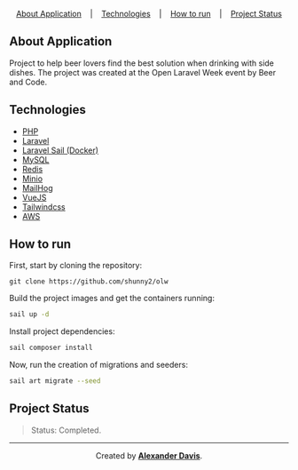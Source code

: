 <p align="center">
<a href="#about-application">About Application</a>
&nbsp;&nbsp;&nbsp;|&nbsp;&nbsp;&nbsp;
<a href="#technologies">Technologies</a>
&nbsp;&nbsp;&nbsp;|&nbsp;&nbsp;&nbsp;
<a href="#how-to-run">How to run</a>
&nbsp;&nbsp;&nbsp;|&nbsp;&nbsp;&nbsp;
<a href="#project-status">Project Status</a>
</p>

## About Application

Project to help beer lovers find the best solution when drinking with side dishes. The project was created at the Open Laravel Week event by Beer and Code.

## Technologies

  - [PHP](https://www.php.net/)
  - [Laravel](https://laravel.com/)
  - [Laravel Sail (Docker)](https://laravel.com/docs/9.x/sail#installation)
  - [MySQL](https://www.mysql.com/)
  - [Redis](https://redis.io/)
  - [Minio](https://min.io/)
  - [MailHog](https://github.com/mailhog/MailHog)
  - [VueJS](https://vuejs.org/)
  - [Tailwindcss](https://tailwindcss.com/)
  - [AWS](https://aws.amazon.com/s3/?nc1=h_ls)
  
## How to run

First, start by cloning the repository:
```shell
git clone https://github.com/shunny2/olw
```

Build the project images and get the containers running:
```bash
sail up -d
```

Install project dependencies:
```bash
sail composer install
```

Now, run the creation of migrations and seeders:
```bash
sail art migrate --seed
```

## Project Status

> Status: Completed.

<hr></hr>

<p align="center">Created by <a href="https://github.com/shunny2"><b>Alexander Davis</b></a>.</p>
